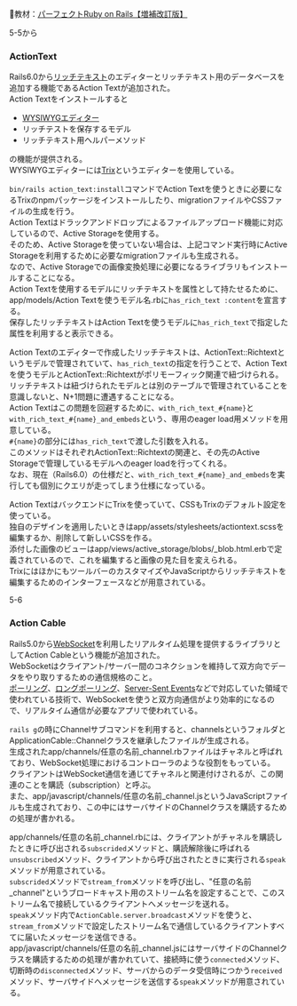 
:open_book:教材：[パーフェクトRuby on Rails【増補改訂版】](https://gihyo.jp/book/2020/978-4-297-11462-6)

5-5から

### ActionText

Rails6.0から[リッチテキスト](https://wa3.i-3-i.info/word11140.html)のエディターとリッチテキスト用のデータベースを追加する機能であるAction Textが追加された。  
Action Textをインストールすると
- [WYSIWYGエディター](https://www.web-meister.jp/guide/glossary/glossary_a/wysiwyg_editor.html)
- リッチテストを保存するモデル
- リッチテキスト用ヘルパーメソッド

の機能が提供される。  
WYSIWYGエディターには[Trix](https://trix-editor.org/)というエディターを使用している。

`bin/rails action_text:install`コマンドでAction Textを使うときに必要になるTrixのnpmパッケージをインストールしたり、migrationファイルやCSSファイルの生成を行う。  
Action Textはドラックアンドドロップによるファイルアップロード機能に対応しているので、Active Storageを使用する。  
そのため、Active Storageを使っていない場合は、上記コマンド実行時にActive Storageを利用するために必要なmigrationファイルも生成される。  
なので、Active Storageでの画像変換処理に必要になるライブラリもインストールすることになる。  
Action Textを使用するモデルにリッチテキストを属性として持たせるために、app/models/Action Textを使うモデル名.rbに`has_rich_text :content`を宣言する。  
保存したリッチテキストはAction Textを使うモデルに`has_rich_text`で指定した属性を利用すると表示できる。 

Action Textのエディターで作成したリッチテキストは、ActionText::Richtextというモデルで管理されていて、`has_rich_text`の指定を行うことで、Action Textを使うモデルとActionText::Richtextがポリモーフィック関連で紐づけられる。  
リッチテキストは紐づけられたモデルとは別のテーブルで管理されていることを意識しないと、N+1問題に遭遇することになる。  
Action Textはこの問題を回避するために、`with_rich_text_#{name}`と`with_rich_text_#{name}_and_embeds`という、専用のeager load用メソッドを用意している。  
`#{name}`の部分には`has_rich_text`で渡した引数を入れる。  
このメソッドはそれぞれActionText::Richtextの関連と、その先のActive Storageで管理しているモデルへのeager loadを行ってくれる。  
なお、現在（Rails6.0）の仕様だと、`with_rich_text_#{name}_and_embeds`を実行しても個別にクエリが走ってしまう仕様になっている。  

Action TextはバックエンドにTrixを使っていて、CSSもTrixのデフォルト設定を使っている。  
独自のデザインを適用したいときはapp/assets/stylesheets/actiontext.scssを編集するか、削除して新しいCSSを作る。  
添付した画像のビューはapp/views/active_storage/blobs/_blob.html.erbで定義されているので、これを編集すると画像の見た目を変えられる。  
TrixにはほかにもツールバーのカスタマイズやJavaScriptからリッチテキストを編集するためのインターフェースなどが用意されている。  

5-6

### Action Cable

Rails5.0から[WebSocket](https://e-words.jp/w/WebSocket.html)を利用したリアルタイム処理を提供するライブラリとしてAction Cableという機能が追加された。  
WebSocketはクライアント/サーバー間のコネクションを維持して双方向でデータをやり取りするための通信規格のこと。  
[ポーリング](https://e-words.jp/w/%E3%83%9D%E3%83%BC%E3%83%AA%E3%83%B3%E3%82%B0.html)、[ロングポーリング](https://e-words.jp/w/%E3%83%AD%E3%83%B3%E3%82%B0%E3%83%9D%E3%83%BC%E3%83%AA%E3%83%B3%E3%82%B0.html)、[Server-Sent Events](https://developer.mozilla.org/ja/docs/Web/API/Server-sent_events/Using_server-sent_events)などで対応していた領域で使われている技術で、WebSocketを使うと双方向通信がより効率的になるので、リアルタイム通信が必要なアプリで使われている。  

`rails g`の時にChannelサブコマンドを利用すると、channelsというフォルダとApplicationCable::Channelクラスを継承したファイルが生成される。  
生成されたapp/channels/任意の名前_channel.rbファイルはチャネルと呼ばれており、WebSocket処理におけるコントローラのような役割をもっている。  
クライアントはWebSocket通信を通じてチャネルと関連付けされるが、この関連のことを購読（subscription）と呼ぶ。  
また、app/javascript/channels/任意の名前_channel.jsというJavaScriptファイルも生成されており、この中にはサーバサイドのChannelクラスを購読するための処理が書かれる。  

app/channels/任意の名前_channel.rbには、クライアントがチャネルを購読したときに呼び出される`subscrided`メソッドと、購読解除後に呼ばれる`unsubscribed`メソッド、クライアントから呼び出されたときに実行される`speak`メソッドが用意されている。  
`subscrided`メソッドで`stream_from`メソッドを呼び出し、"任意の名前_channel"というブロードキャスト用のストリーム名を設定することで、このストリーム名で接続しているクライアントへメッセージを送れる。  
`speak`メソッド内で`ActionCable.server.broadcast`メソッドを使うと、`stream_from`メソッドで設定したストリーム名で通信しているクライアントすべてに届いたメッセージを送信できる。  
app/javascript/channels/任意の名前_channel.jsにはサーバサイドのChannelクラスを購読するための処理が書かれていて、接続時に使う`connected`メソッド、切断時の`disconnected`メソッド、サーバからのデータ受信時につかう`received`メソッド、サーバサイドへメッセージを送信する`speak`メソッドが用意されている。  
